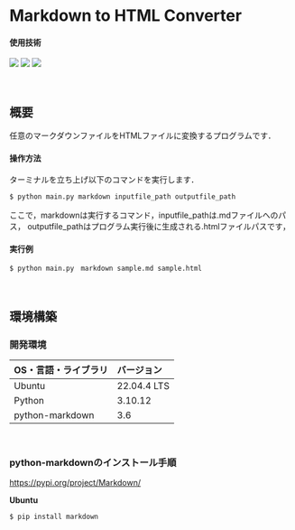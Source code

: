 # Markdown to HTML Converter

#### 使用技術
<p style="display: inline">
<img src="https://img.shields.io/badge/-Linux-212121.svg?logo=linux&style=popout">
<img src="https://img.shields.io/badge/-Python-FFC107.svg?logo=python&style=popout">
<img src="https://img.shields.io/badge/-Markdown-000000.svg?logo=markdown&style=plastic">
</p>

&nbsp;

## 概要

任意のマークダウンファイルをHTMLファイルに変換するプログラムです．

#### 操作方法
ターミナルを立ち上げ以下のコマンドを実行します．
```bash
$ python main.py markdown inputfile_path outputfile_path
```
ここで，markdownは実行するコマンド，inputfile_pathは.mdファイルへのパス，
outputfile_pathはプログラム実行後に生成される.htmlファイルパスです，

#### 実行例
```bash
$ python main.py　markdown sample.md sample.html
```

&nbsp;

## 環境構築
### 開発環境
| OS・言語・ライブラリ | バージョン |
| :------- | :------ |
| Ubuntu | 22.04.4 LTS |
| Python | 3.10.12 |
| python-markdown | 3.6 |
<br>

### python-markdownのインストール手順

https://pypi.org/project/Markdown/

**Ubuntu**<br>
```bash
$ pip install markdown
```

&nbsp;

